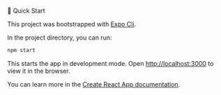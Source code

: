 🚀 Quick Start

This project was bootstrapped with [Expo Cli](https://docs.expo.dev/workflow/expo-cli/).

In the project directory, you can run:

```sh
npm start
```

This starts the app in development mode. Open [http://localhost:3000](http://localhost:3000) to view it in the browser.

You can learn more in the [Create React App documentation](https://facebook.github.io/create-react-app/docs/getting-started).
